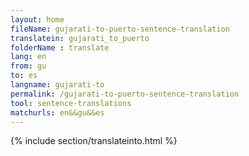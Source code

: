 ```yaml
---
layout: home
fileName: gujarati-to-puerto-sentence-translation
translatein: gujarati_to_puerto
folderName : translate
lang: en
from: gu
to: es
langname: gujarati-to
permalink: /gujarati-to-puerto-sentence-translation
tool: sentence-translations
matchurls: en&&gu&&es
---
```

{% include section/translateinto.html %}
